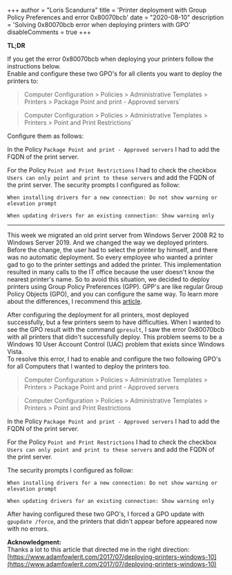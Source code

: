 +++
author = "Loris Scandurra"
title = 'Printer deployment with Group Policy Preferences and error 0x80070bcb'
date = "2020-08-10"
description = 'Solving 0x80070bcb error when deploying printers with GPO'
disableComments = true
+++

**TL;DR**

If you get the error 0x80070bcb when deploying your printers follow the instructions below.  
Enable and configure these two GPO's for all clients you want to deploy the printers to:

> Computer Configuration > Policies > Administrative Templates > Printers > Package Point and print - Approved servers`

> Computer Configuration > Policies > Administrative Templates > Printers > Point and Print Restrictions`

Configure them as follows:

In the Policy `Package Point and print - Approved servers` I had to add the FQDN of the print server.

For the Policy `Point and Print Restrictions` I had to check the checkbox `Users can only point and print to these servers` and add the FQDN of the print server. The security prompts I configured as follow:

`When installing drivers for a new connection: Do not show warning or elevation prompt`

`When updating drivers for an existing connection: Show warning only`

---

This week we migrated an old print server from Windows Server 2008 R2 to Windows Server 2019. And we changed the way we deployed printers. Before the change, the user had to select the printer by himself, and there was no automatic deployment. So every employee who wanted a printer gad to go to the printer settings and added the printer. This implementation resulted in many calls to the IT office because the user doesn't know the nearest printer's name. So to avoid this situation, we decided to deploy printers using Group Policy Preferences (GPP). GPP's are like regular Group Policy Objects (GPO), and you can configure the same way. To learn more about the differences, I recommend this [article](https://docs.microsoft.com/en-us/previous-versions/windows/it-pro/windows-server-2012-r2-and-2012/dn581922(v=ws.11)).

After configuring the deployment for all printers, most deployed successfully, but a few printers seem to have difficulties. When I wanted to see the GPO result with the command `gpresult`, I saw the error 0x80070bcb with all printers that didn't successfully deploy. This problem seems to be a Windows 10 User Account Control (UAC) problem that exists since Windows Vista.  
To resolve this error, I had to enable and configure the two following GPO's for all Computers that I wanted to deploy the printers too.

> Computer Configuration > Policies > Administrative Templates > Printers > Package Point and print - Approved servers

> Computer Configuration > Policies > Administrative Templates > Printers > Point and Print Restrictions

In the Policy `Package Point and print - Approved servers` I had to add the FQDN of the print server.

For the Policy `Point and Print Restrictions` I had to check the checkbox `Users can only point and print to these servers` and add the FQDN of the print server. 

The security prompts I configured as follow:

`When installing drivers for a new connection: Do not show warning or elevation prompt`

`When updating drivers for an existing connection: Show warning only`

After having configured these two GPO's, I forced a GPO update with `gpupdate /force`, and the printers that didn't appear before appeared now with no errors.

**Acknowledgment:**  
Thanks a lot to this article that directed me in the right direction: [https://www.adamfowlerit.com/2017/07/deploying-printers-windows-10](https://www.adamfowlerit.com/2017/07/deploying-printers-windows-10)